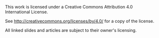 This work is licensed under a Creative Commons Attribution 4.0 International License.

See http://creativecommons.org/licenses/by/4.0/ for a copy of the license.

All linked slides and articles are subject to their owner's licensing.
